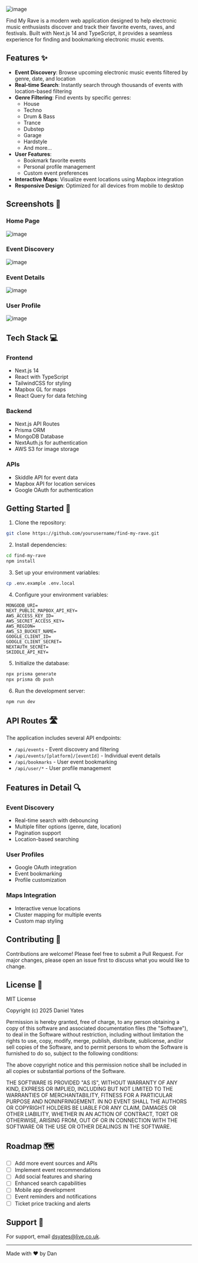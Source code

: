 ![image](https://github.com/user-attachments/assets/d43a18c6-e441-4b71-b411-095182360e2b)

Find My Rave is a modern web application designed to help electronic music enthusiasts discover and track their favorite events, raves, and festivals. Built with Next.js 14 and TypeScript, it provides a seamless experience for finding and bookmarking electronic music events.

## Features ✨

- **Event Discovery**: Browse upcoming electronic music events filtered by genre, date, and location
- **Real-time Search**: Instantly search through thousands of events with location-based filtering
- **Genre Filtering**: Find events by specific genres:
  - House
  - Techno
  - Drum & Bass
  - Trance
  - Dubstep
  - Garage
  - Hardstyle
  - And more...
- **User Features**:
  - Bookmark favorite events
  - Personal profile management
  - Custom event preferences
- **Interactive Maps**: Visualize event locations using Mapbox integration
- **Responsive Design**: Optimized for all devices from mobile to desktop

## Screenshots 📸

### Home Page
![image](https://github.com/user-attachments/assets/782bd667-1d6e-4f9f-a728-75378230e94c)

### Event Discovery
![image](https://github.com/user-attachments/assets/f00a55b0-52b9-435f-95e6-3f5c39792b42)

### Event Details
![image](https://github.com/user-attachments/assets/71a2043c-e758-4e19-8454-0e74af1c06b8)

### User Profile
![image](https://github.com/user-attachments/assets/14386945-247f-4732-a544-2f820a0e0a47)

## Tech Stack 💻

### Frontend
- Next.js 14
- React with TypeScript
- TailwindCSS for styling
- Mapbox GL for maps
- React Query for data fetching

### Backend
- Next.js API Routes
- Prisma ORM
- MongoDB Database
- NextAuth.js for authentication
- AWS S3 for image storage

### APIs
- Skiddle API for event data
- Mapbox API for location services
- Google OAuth for authentication

## Getting Started 🚀

1. Clone the repository:
```bash
git clone https://github.com/yourusername/find-my-rave.git
```

2. Install dependencies:
```bash
cd find-my-rave
npm install
```

3. Set up your environment variables:
```bash
cp .env.example .env.local
```

4. Configure your environment variables:
```env
MONGODB_URI=
NEXT_PUBLIC_MAPBOX_API_KEY=
AWS_ACCESS_KEY_ID=
AWS_SECRET_ACCESS_KEY=
AWS_REGION=
AWS_S3_BUCKET_NAME=
GOOGLE_CLIENT_ID=
GOOGLE_CLIENT_SECRET=
NEXTAUTH_SECRET=
SKIDDLE_API_KEY=
```

5. Initialize the database:
```bash
npx prisma generate
npx prisma db push
```

6. Run the development server:
```bash
npm run dev
```

## API Routes 🛣️

The application includes several API endpoints:

- `/api/events` - Event discovery and filtering
- `/api/events/[platform]/[eventId]` - Individual event details
- `/api/bookmarks` - User event bookmarking
- `/api/user/*` - User profile management

## Features in Detail 🔍

### Event Discovery
- Real-time search with debouncing
- Multiple filter options (genre, date, location)
- Pagination support
- Location-based searching

### User Profiles
- Google OAuth integration
- Event bookmarking
- Profile customization

### Maps Integration
- Interactive venue locations
- Cluster mapping for multiple events
- Custom map styling

## Contributing 🤝

Contributions are welcome! Please feel free to submit a Pull Request. For major changes, please open an issue first to discuss what you would like to change.

## License 📄

MIT License

Copyright (c) 2025 Daniel Yates

Permission is hereby granted, free of charge, to any person obtaining a copy
of this software and associated documentation files (the "Software"), to deal
in the Software without restriction, including without limitation the rights
to use, copy, modify, merge, publish, distribute, sublicense, and/or sell
copies of the Software, and to permit persons to whom the Software is
furnished to do so, subject to the following conditions:

The above copyright notice and this permission notice shall be included in all
copies or substantial portions of the Software.

THE SOFTWARE IS PROVIDED "AS IS", WITHOUT WARRANTY OF ANY KIND, EXPRESS OR
IMPLIED, INCLUDING BUT NOT LIMITED TO THE WARRANTIES OF MERCHANTABILITY,
FITNESS FOR A PARTICULAR PURPOSE AND NONINFRINGEMENT. IN NO EVENT SHALL THE
AUTHORS OR COPYRIGHT HOLDERS BE LIABLE FOR ANY CLAIM, DAMAGES OR OTHER
LIABILITY, WHETHER IN AN ACTION OF CONTRACT, TORT OR OTHERWISE, ARISING FROM,
OUT OF OR IN CONNECTION WITH THE SOFTWARE OR THE USE OR OTHER DEALINGS IN THE
SOFTWARE.

## Roadmap 🗺️

- [ ] Add more event sources and APIs
- [ ] Implement event recommendations
- [ ] Add social features and sharing
- [ ] Enhanced search capabilities
- [ ] Mobile app development
- [ ] Event reminders and notifications
- [ ] Ticket price tracking and alerts

## Support 💬

For support, email dsyates@live.co.uk.

---

Made with ❤️ by Dan
